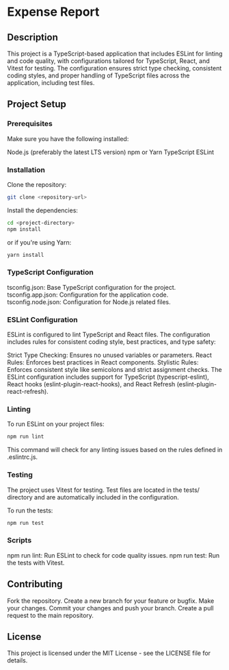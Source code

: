 # Expense Report

## Description

This project is a TypeScript-based application that includes ESLint for linting and code quality, with configurations tailored for TypeScript, React, and Vitest for testing. The configuration ensures strict type checking, consistent coding styles, and proper handling of TypeScript files across the application, including test files.

## Project Setup

### Prerequisites

Make sure you have the following installed:

Node.js (preferably the latest LTS version)
npm or Yarn
TypeScript
ESLint

### Installation

Clone the repository:

```bash
git clone <repository-url>
```

Install the dependencies:

```bash
cd <project-directory>
npm install
```

or if you're using Yarn:

```bash
yarn install
```

### TypeScript Configuration

tsconfig.json: Base TypeScript configuration for the project.
tsconfig.app.json: Configuration for the application code.
tsconfig.node.json: Configuration for Node.js related files.

### ESLint Configuration

ESLint is configured to lint TypeScript and React files. The configuration includes rules for consistent coding style, best practices, and type safety:

Strict Type Checking: Ensures no unused variables or parameters.
React Rules: Enforces best practices in React components.
Stylistic Rules: Enforces consistent style like semicolons and strict assignment checks.
The ESLint configuration includes support for TypeScript (typescript-eslint), React hooks (eslint-plugin-react-hooks), and React Refresh (eslint-plugin-react-refresh).

### Linting

To run ESLint on your project files:

```bash
npm run lint
```

This command will check for any linting issues based on the rules defined in .eslintrc.js.

### Testing

The project uses Vitest for testing. Test files are located in the tests/ directory and are automatically included in the configuration.

To run the tests:

```bash
npm run test
```

### Scripts

npm run lint: Run ESLint to check for code quality issues.
npm run test: Run the tests with Vitest.

## Contributing

Fork the repository.
Create a new branch for your feature or bugfix.
Make your changes.
Commit your changes and push your branch.
Create a pull request to the main repository.

## License

This project is licensed under the MIT License - see the LICENSE file for details.
